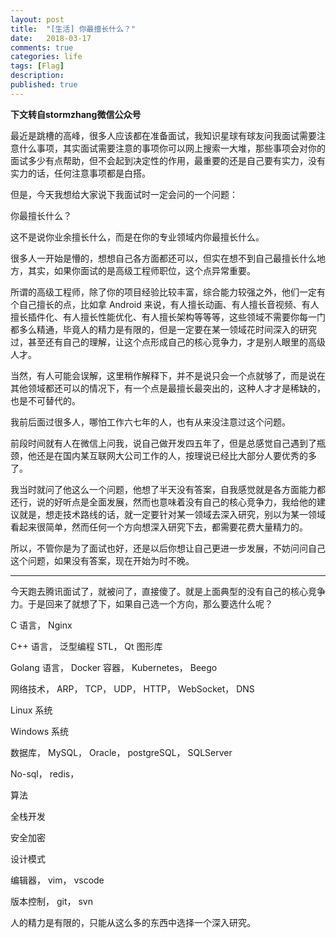 ```yaml
---
layout: post
title:  "[生活] 你最擅长什么？"
date:   2018-03-17
comments: true
categories: life
tags: [Flag]
description:
published: true
---
```


**下文转自stormzhang微信公众号**

最近是跳槽的高峰，很多人应该都在准备面试，我知识星球有球友问我面试需要注意什么事项，其实面试需要注意的事项你可以网上搜索一大堆，那些事项会对你的面试多少有点帮助，但不会起到决定性的作用，最重要的还是自己要有实力，没有实力的话，任何注意事项都是白搭。

但是，今天我想给大家说下我面试时一定会问的一个问题：

你最擅长什么？

这不是说你业余擅长什么，而是在你的专业领域内你最擅长什么。

很多人一开始是懵的，想想自己各方面都还可以，但实在想不到自己最擅长什么地方，其实，如果你面试的是高级工程师职位，这个点异常重要。

所谓的高级工程师，除了你的项目经验比较丰富，综合能力较强之外，他们一定有个自己擅长的点，比如拿 Android 来说，有人擅长动画、有人擅长音视频、有人擅长插件化、有人擅长性能优化、有人擅长架构等等等，这些领域不需要你每一门都多么精通，毕竟人的精力是有限的，但是一定要在某一领域花时间深入的研究过，甚至还有自己的理解，让这个点形成自己的核心竞争力，才是别人眼里的高级人才。

当然，有人可能会误解，这里稍作解释下，并不是说只会一个点就够了，而是说在其他领域都还可以的情况下，有一个点是最擅长最突出的，这种人才才是稀缺的，也是不可替代的。

我前后面过很多人，哪怕工作六七年的人，也有从来没注意过这个问题。

前段时间就有人在微信上问我，说自己做开发四五年了，但是总感觉自己遇到了瓶颈，他还是在国内某互联网大公司工作的人，按理说已经比大部分人要优秀的多了。

我当时就问了他这么一个问题，他想了半天没有答案，自我感觉就是各方面能力都还行，说的好听点是全面发展，然而也意味着没有自己的核心竞争力，我给他的建议就是，想走技术路线的话，就一定要针对某一领域去深入研究，别以为某一领域看起来很简单，然而任何一个方向想深入研究下去，都需要花费大量精力的。

所以，不管你是为了面试也好，还是以后你想让自己更进一步发展，不妨问问自己这个问题，如果没有答案，现在开始为时不晚。

--------------------------------

今天跑去腾讯面试了，就被问了，直接傻了。就是上面典型的没有自己的核心竞争力。于是回来了就想了下，如果自己选一个方向，那么要选什么呢？

C 语言， Nginx

C++ 语言， 泛型编程 STL， Qt 图形库

Golang 语言， Docker 容器， Kubernetes， Beego

网络技术， ARP， TCP， UDP， HTTP， WebSocket， DNS

Linux 系统

Windows 系统

数据库， MySQL， Oracle， postgreSQL， SQLServer

No-sql， redis，

算法

全栈开发

安全加密

设计模式

编辑器， vim， vscode

版本控制， git， svn

人的精力是有限的，只能从这么多的东西中选择一个深入研究。
